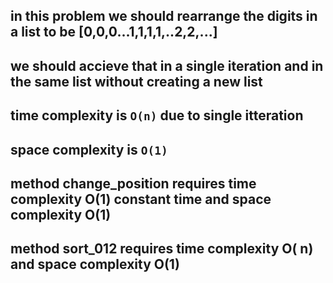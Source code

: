 ## in this problem we should rearrange the digits in a list to be [0,0,0...1,1,1,1,..2,2,...]

## we should accieve that in a single iteration and in the same list without creating a new list

## time complexity is `O(n)` due to single itteration

## space complexity is `O(1)`

## method change_position requires time complexity O(1) constant time and space complexity O(1)

## method sort_012 requires time complexity O( n) and space complexity O(1)
